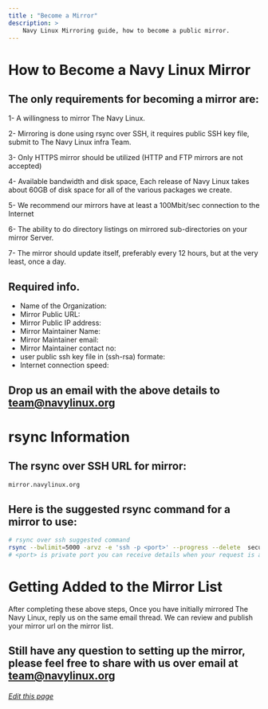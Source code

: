 ```yaml
---
title : "Become a Mirror"
description: >
    Navy Linux Mirroring guide, how to become a public mirror.
---
```


# How to Become a Navy Linux Mirror

## The only requirements for becoming a mirror are:

1- A willingness to mirror The Navy Linux.

2- Mirroring is done using rsync over SSH, it requires public SSH key file, submit to The Navy Linux infra Team.

3- Only HTTPS mirror should be utilized (HTTP and FTP mirrors are not accepted)

4- Available bandwidth and disk space, Each release of Navy Linux takes about 60GB of disk space for all of the various packages we create.

5- We recommend our mirrors have at least a 100Mbit/sec connection to the Internet

6- The ability to do directory listings on mirrored sub-directories on your mirror Server.

7- The mirror should update itself, preferably every 12 hours, but at the very least, once a day.

## Required info.

- Name of the Organization:
- Mirror Public URL:
- Mirror Public IP address:
- Mirror Maintainer Name:
- Mirror Maintainer email:
- Mirror Maintainer contact no:
- user public ssh key file in (ssh-rsa) formate:
- Internet connection speed:


## Drop us an email with the above details to team@navylinux.org

# rsync Information

## The rsync over SSH URL for mirror:

```bash
mirror.navylinux.org
```
## Here is the suggested rsync command for a mirror to use:

```bash
# rsync over ssh suggested command
rsync --bwlimit=5000 -arvz -e 'ssh -p <port>' --progress --delete  secure@mirror.navylinux.org:/mirror/ /path/to/local/download/
# <port> is private port you can receive details when your request is approved
```

# Getting Added to the Mirror List
After completing these above steps, Once you have initially mirrored The Navy Linux, reply us on the same email thread. We can review and publish your mirror url on the mirror list.

## Still have any question to setting up the mirror, please feel free to share with us over email at team@navylinux.org



###### [Edit this page](https://github.com/navy-linux/navylinux.org/blob/main/content/infrastructure/mirrors/index.md)